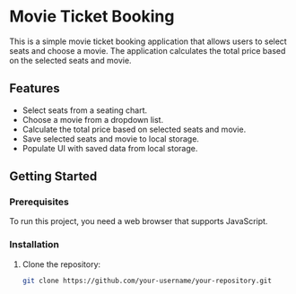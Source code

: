 # Movie Ticket Booking

This is a simple movie ticket booking application that allows users to select seats and choose a movie. The application calculates the total price based on the selected seats and movie.

## Features

- Select seats from a seating chart.
- Choose a movie from a dropdown list.
- Calculate the total price based on selected seats and movie.
- Save selected seats and movie to local storage.
- Populate UI with saved data from local storage.

## Getting Started

### Prerequisites

To run this project, you need a web browser that supports JavaScript.

### Installation

1. Clone the repository:
   ```sh
   git clone https://github.com/your-username/your-repository.git
